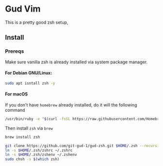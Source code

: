 # Gud Vim

This is a pretty good zsh setup, 

## Install

### Prereqs

Make sure vanilla zsh is already installed via system package manager.

#### For Debian GNU/Linux:

```sh
sudo apt isntall zsh -y
```

#### For macOS

If you don't have `homebrew` already installed, do it will the following command

```sh
/usr/bin/ruby -e "$(curl -fsSL https://raw.githubusercontent.com/Homebrew/install/master/install)"
```

Then install `zsh` via `brew`

```sh
brew install zsh
```

```sh
git clone https://github.com/git-gud-1/gud-zsh.git $HOME/.zsh --recursive
ln -s $HOME/.zsh/zshrc ~/.zshrc
ln -s $HOME/.zsh/zshenv ~/.zshenv
sudo chsh -s $(which zsh)
```


